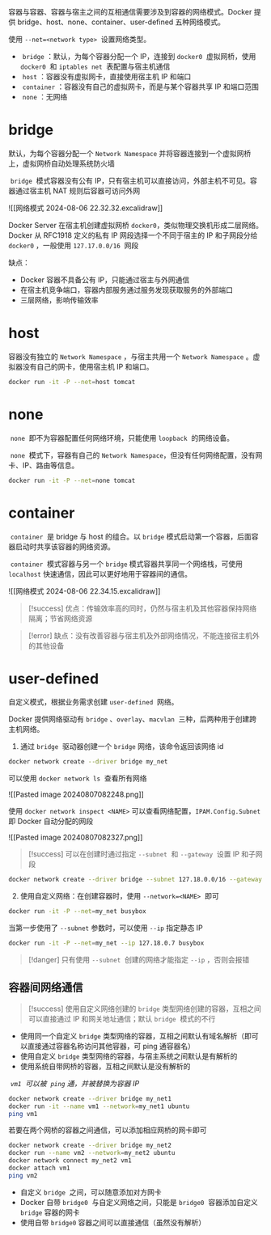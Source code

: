 容器与容器、容器与宿主之间的互相通信需要涉及到容器的网络模式。Docker 提供 bridge​、host​、none​、container​、user-defined​ 五种网络模式。

使用 `--net=<network type>` ​ 设置网络类型。
* ​ `bridge` ​：默认，为每个容器分配一个 IP，连接到 `docker0` ​ 虚拟网桥，使用 `docker0` ​ 和 `iptables net` ​ 表配置与宿主机通信
* ​ `host` ​：容器没有虚拟网卡，直接使用宿主机 IP 和端口
* ​ `container` ​：容器没有自己的虚拟网卡，而是与某个容器共享 IP 和端口范围
* ​ `none` ​：无网络
# bridge

默认，为每个容器分配一个 `Network Namespace` ​ 并将容器连接到一个虚拟网桥上，虚拟网桥自动处理系统防火墙

​ `bridge` ​ 模式容器没有公有 IP，只有宿主机可以直接访问，外部主机不可见。容器通过宿主机 NAT 规则后容器可访问外网

![[网络模式 2024-08-06 22.32.32.excalidraw]]

Docker Server 在宿主机创建虚拟网桥 `docker0` ​，类似物理交换机形成二层网络。Docker 从 RFC1918 定义的私有 IP 网段选择一个不同于宿主的 IP 和子网段分给 `docker0` ​，一般使用 `127.17.0.0/16` ​ 网段

缺点：
* Docker 容器不具备公有 IP，只能通过宿主与外网通信
* 在宿主机竞争端口，容器内部服务通过服务发现获取服务的外部端口
* 三层网络，影响传输效率
# host

容器没有独立的 `Network Namespace` ​，与宿主共用一个 `Network Namespace` ​。虚拟器没有自己的网卡，使用宿主机 IP 和端口。

```bash
docker run -it -P --net=host tomcat
```
# none

​ `none` ​ 即不为容器配置任何网络环境，只能使用 `loopback` ​ 的网络设备。

​ `none` ​ 模式下，容器有自己的 `Network Namespace` ​，但没有任何网络配置，没有网卡、IP、路由等信息。

```bash
docker run -it -P --net=none tomcat
```
# container

​ `container` ​ 是 bridge​ 与 host​ 的组合。以 `bridge` ​ 模式启动第一个容器，后面容器启动时共享该容器的网络资源。

​ `container` ​ 模式容器与另一个 `bridge` ​ 模式容器共享同一个网络栈，可使用 `localhost` ​ 快速通信，因此可以更好地用于容器间的通信。

![[网络模式 2024-08-06 22.34.15.excalidraw]]

> [!success] 优点：传输效率高的同时，仍然与宿主机及其他容器保持网络隔离；节省网络资源

> [!error] 缺点：没有改善容器与宿主机及外部网络情况，不能连接宿主机外的其他设备

# user-defined

自定义模式，根据业务需求创建 `user-defined` ​ 网络。

Docker 提供网络驱动有 `bridge` ​、`overlay` ​、`macvlan` ​ 三种，后两种用于创建跨主机网络。

1. 通过 `bridge` ​ 驱动器创建一个 `bridge` ​ 网络，该命令返回该网络 id

```bash title:'创建 my_net 类型网络'
docker network create --driver bridge my_net
```

可以使用 `docker network ls` ​ 查看所有网络

![[Pasted image 20240807082248.png]]

使用 `docker network inspect <NAME>` ​ 可以查看网络配置，`IPAM.Config.Subnet` ​ 即 Docker 自动分配的网段

![[Pasted image 20240807082327.png]]

> [!success] 可以在创建时通过指定 `--subnet` ​ 和 `--gateway` ​ 设置 IP 和子网段

```bash
docker network create --driver bridge --subnet 127.18.0.0/16 --gateway 127.18.0.1 my_net
```

2. 使用自定义网络：在创建容器时，使用 `--network=<NAME>` ​ 即可

```bash
docker run -it -P --net=my_net busybox
```

当第一步使用了 `--subnet` 参数时，可以使用 `--ip` 指定静态 IP

```bash
docker run -it -P --net=my_net --ip 127.18.0.7 busybox
```

> [!danger] 只有使用 `--subnet` ​ 创建的网络才能指定 `--ip` ​，否则会报错
## 容器间网络通信

> [!success] 使用自定义网络创建的 `bridge` ​ 类型网络创建的容器，互相之间可以直接通过 IP 和网关地址通信；默认 `bridge` ​ 模式的不行

* 使用同一个自定义 `bridge` ​ 类型网络的容器，互相之间默认有域名解析（即可以直接通过容器名称访问其他容器，可 ping 通容器名）
* 使用自定义 `bridge` ​ 类型网络的容器，与宿主系统之间默认是有解析的
* 使用系统自带网桥的容器，互相之间默认是没有解析的

​*​ `vm1` ​*​ *可以被* *​ `ping` ​*​ *通，并被替换为容器 IP*

```bash
docker network create --driver bridge my_net1
docker run -it --name vm1 --network=my_net1 ubuntu
ping vm1
```

若要在两个网桥的容器之间通信，可以添加相应网桥的网卡即可

```bash
docker network create --driver bridge my_net2
docker run --name vm2 --network=my_net2 ubuntu
docker network connect my_net2 vm1
docker attach vm1
ping vm2
```

* 自定义 `bridge` ​ 之间，可以随意添加对方网卡
* Docker 自带 `bridge0` ​ 与自定义网络之间，只能是 `bridge0` ​ 容器添加自定义 `bridge` ​ 容器的网卡
* 使用自带 `bridge0` ​ 容器之间可以直接通信（虽然没有解析）
